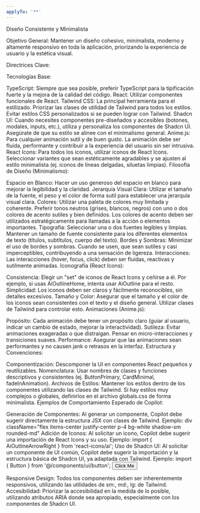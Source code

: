 ```yaml
---
applyTo: '**'
---
```

Diseño Consistente y Minimalista

Objetivo General: Mantener un diseño cohesivo, minimalista, moderno y altamente responsivo en toda la aplicación, priorizando la experiencia de usuario y la estética visual.

Directrices Clave:

Tecnologías Base:

TypeScript: Siempre que sea posible, preferir TypeScript para la tipificación fuerte y la mejora de la calidad del código.
React: Utilizar componentes funcionales de React.
Tailwind CSS: La principal herramienta para el estilizado. Priorizar las clases de utilidad de Tailwind para todos los estilos. Evitar estilos CSS personalizados si se pueden lograr con Tailwind.
Shadcn UI: Cuando necesites componentes pre-diseñados y accesibles (botones, modales, inputs, etc.), utiliza y personaliza los componentes de Shadcn UI. Asegúrate de que su estilo se alinee con el minimalismo general.
Anime.js: Para cualquier animación sutil y de buen gusto. La animación debe ser fluida, performante y contribuir a la experiencia del usuario sin ser intrusiva.
React Icons: Para todos los iconos, utilizar iconos de React Icons. Seleccionar variantes que sean estéticamente agradables y se ajusten al estilo minimalista (ej. iconos de líneas delgadas, siluetas limpias).
Filosofía de Diseño (Minimalismo):

Espacio en Blanco: Hacer un uso generoso del espacio en blanco para mejorar la legibilidad y la claridad.
Jerarquía Visual Clara: Utilizar el tamaño de la fuente, el peso y el color de forma sutil para establecer una jerarquía visual clara.
Colores: Utilizar una paleta de colores muy limitada y coherente. Preferir tonos neutros (grises, blancos, negros) con uno o dos colores de acento sutiles y bien definidos. Los colores de acento deben ser utilizados estratégicamente para llamadas a la acción o elementos importantes.
Tipografía: Seleccionar una o dos fuentes legibles y limpias. Mantener un tamaño de fuente consistente para los diferentes elementos de texto (títulos, subtítulos, cuerpo del texto).
Bordes y Sombras: Minimizar el uso de bordes y sombras. Cuando se usen, que sean sutiles y casi imperceptibles, contribuyendo a una sensación de ligereza.
Interacciones: Las interacciones (hover, focus, click) deben ser fluidas, reactivas y sutilmente animadas.
Iconografía (React Icons):

Consistencia: Elegir un "set" de iconos de React Icons y ceñirse a él. Por ejemplo, si usas AiOutlineHome, intenta usar AiOutline para el resto.
Simplicidad: Los iconos deben ser claros y fácilmente reconocibles, sin detalles excesivos.
Tamaño y Color: Asegurar que el tamaño y el color de los iconos sean consistentes con el texto y el diseño general. Utilizar clases de Tailwind para controlar esto.
Animaciones (Anime.js):

Propósito: Cada animación debe tener un propósito claro (guiar al usuario, indicar un cambio de estado, mejorar la interactividad).
Sutileza: Evitar animaciones exageradas o que distraigan. Pensar en micro-interacciones y transiciones suaves.
Performance: Asegurar que las animaciones sean performantes y no causen jank o retrasos en la interfaz.
Estructura y Convenciones:

Componentización: Descomponer la UI en componentes React pequeños y reutilizables.
Nomenclatura: Usar nombres de clases y funciones descriptivos y consistentes (ej. ButtonPrimary, CardMinimal, fadeInAnimation).
Archivos de Estilos: Mantener los estilos dentro de los componentes utilizando las clases de Tailwind. Si hay estilos muy complejos o globales, definirlos en el archivo globals.css de forma minimalista.
Ejemplos de Comportamiento Esperado de Copilot:

Generación de Componentes: Al generar un componente, Copilot debe sugerir directamente la estructura JSX con clases de Tailwind.
Ejemplo: div className="flex items-center justify-center p-4 bg-white shadow-sm rounded-md"
Adición de Iconos: Al solicitar un icono, Copilot debe sugerir una importación de React Icons y su uso.
Ejemplo: import { AiOutlineArrowRight } from 'react-icons/ai'; <AiOutlineArrowRight className="text-gray-600 w-5 h-5" />
Uso de Shadcn UI: Al solicitar un componente de UI común, Copilot debe sugerir la importación y la estructura básica de Shadcn UI, ya adaptada con Tailwind.
Ejemplo: import { Button } from '@/components/ui/button'; <Button variant="ghost" className="text-sm font-medium">Click Me</Button>

Responsive Design: Todos los componentes deben ser inherentemente responsivos, utilizando las utilidades de sm:, md:, lg: de Tailwind.
Accesibilidad: Priorizar la accesibilidad en la medida de lo posible, utilizando atributos ARIA donde sea apropiado, especialmente con los componentes de Shadcn UI.